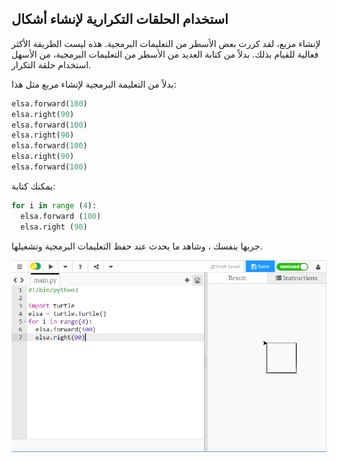 ## استخدام الحلقات التكرارية لإنشاء أشكال

لإنشاء مربع، لقد كررت بعض الأسطر من التعليمات البرمجية. هذه ليست الطريقة الأكثر فعالية للقيام بذلك. بدلاً من كتابة العديد من الأسطر من التعليمات البرمجية، من الأسهل استخدام حلقة التكرار.

بدلاً من التعليمة البرمجية لإنشاء مربع مثل هذا:

```python
elsa.forward(100)
elsa.right(90)
elsa.forward(100)
elsa.right(90)
elsa.forward(100)
elsa.right(90)
elsa.forward(100)
```

يمكنك كتابة:

```python
for i in range (4):
  elsa.forward (100)
  elsa.right (90)
```

جربها بنفسك ، وشاهد ما يحدث عند حفظ التعليمات البرمجية وتشغيلها.

![](images/turtle-loop.png)